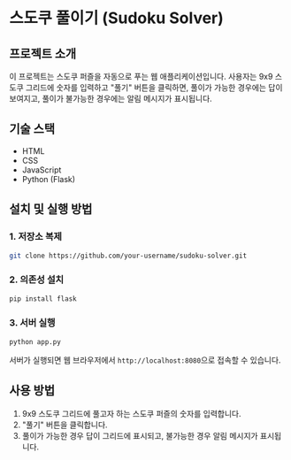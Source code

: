 # 스도쿠 풀이기 (Sudoku Solver)

## 프로젝트 소개

이 프로젝트는 스도쿠 퍼즐을 자동으로 푸는 웹 애플리케이션입니다. 사용자는 9x9 스도쿠 그리드에 숫자를 입력하고 "풀기" 버튼을 클릭하면, 풀이가 가능한 경우에는 답이 보여지고, 풀이가 불가능한 경우에는 알림 메시지가 표시됩니다.

## 기술 스택

- HTML
- CSS
- JavaScript
- Python (Flask)

## 설치 및 실행 방법

### 1. 저장소 복제

```bash
git clone https://github.com/your-username/sudoku-solver.git
```

### 2. 의존성 설치

```bash
pip install flask
```

### 3. 서버 실행

```bash
python app.py
```

서버가 실행되면 웹 브라우저에서 `http://localhost:8080`으로 접속할 수 있습니다.

## 사용 방법

1. 9x9 스도쿠 그리드에 풀고자 하는 스도쿠 퍼즐의 숫자를 입력합니다.
2. "풀기" 버튼을 클릭합니다.
3. 풀이가 가능한 경우 답이 그리드에 표시되고, 불가능한 경우 알림 메시지가 표시됩니다.

